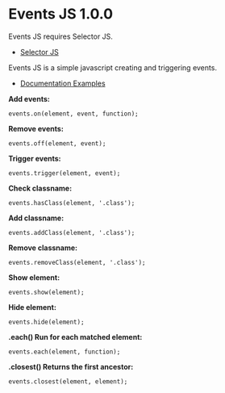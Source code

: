 # Events JS 1.0.0

Events JS requires Selector JS.

* [Selector JS](https://github.com/ahmeteminyuce/UILab/docs/selector.js/index.html)

Events JS is a simple javascript creating and triggering events.

* [Documentation Examples](https://github.com/ahmeteminyuce/UILab/docs/events.js/index.html)


**Add events:**
```
events.on(element, event, function);
```

**Remove events:**
```
events.off(element, event);
```

**Trigger events:**
```
events.trigger(element, event);
```

**Check classname:**
```
events.hasClass(element, '.class');
```

**Add classname:**
```
events.addClass(element, '.class');
```

**Remove classname:**
```
events.removeClass(element, '.class');
```

**Show element:**
```
events.show(element);
```

**Hide element:**
```
events.hide(element);
```

**.each() Run for each matched element:**
```
events.each(element, function);
```

**.closest() Returns the first ancestor:**
```
events.closest(element, element);
```
